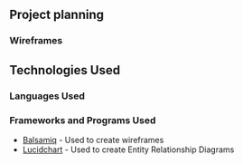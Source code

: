## Project planning

### Wireframes


## Technologies Used

### Languages Used

### Frameworks and Programs Used

- [Balsamiq](https://balsamiq.cloud/) - Used to create wireframes
- [Lucidchart](https://www.lucidchart.com/) - Used to create Entity Relationship Diagrams

